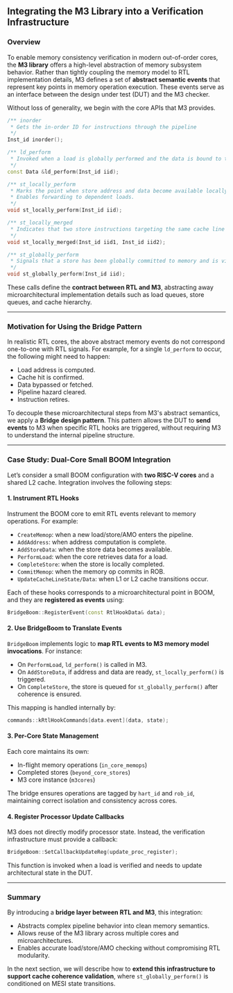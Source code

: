 ## Integrating the M3 Library into a Verification Infrastructure

### Overview

To enable memory consistency verification in modern out-of-order cores, the **M3 library** offers a high-level abstraction of memory subsystem behavior. Rather than tightly coupling the memory model to RTL implementation details, M3 defines a set of **abstract semantic events** that represent key points in memory operation execution. These events serve as an interface between the design under test (DUT) and the M3 checker.

Without loss of generality, we begin with the core APIs that M3 provides.

```cpp
/** inorder
 * Gets the in-order ID for instructions through the pipeline
 */
Inst_id inorder();

/** ld_perform
 * Invoked when a load is globally performed and the data is bound to the destination register.
 */
const Data &ld_perform(Inst_id iid);

/** st_locally_perform
 * Marks the point when store address and data become available locally.
 * Enables forwarding to dependent loads.
 */
void st_locally_perform(Inst_id iid);

/** st_locally_merged
 * Indicates that two store instructions targeting the same cache line are merged locally.
 */
void st_locally_merged(Inst_id iid1, Inst_id iid2);

/** st_globally_perform
 * Signals that a store has been globally committed to memory and is visible to other harts.
 */
void st_globally_perform(Inst_id iid);
```

These calls define the **contract between RTL and M3**, abstracting away microarchitectural implementation details such as load queues, store queues, and cache hierarchy.

---

### Motivation for Using the Bridge Pattern

In realistic RTL cores, the above abstract memory events do not correspond one-to-one with RTL signals. For example, for a single `ld_perform` to occur, the following might need to happen:
- Load address is computed.
- Cache hit is confirmed.
- Data bypassed or fetched.
- Pipeline hazard cleared.
- Instruction retires.

To decouple these microarchitectural steps from M3's abstract semantics, we apply a **Bridge design pattern**. This pattern allows the DUT to **send events** to M3 when specific RTL hooks are triggered, without requiring M3 to understand the internal pipeline structure.

---

### Case Study: Dual-Core Small BOOM Integration

Let’s consider a small BOOM configuration with **two RISC-V cores** and a shared L2 cache. Integration involves the following steps:

#### 1. Instrument RTL Hooks
Instrument the BOOM core to emit RTL events relevant to memory operations. For example:
- `CreateMemop`: when a new load/store/AMO enters the pipeline.
- `AddAddress`: when address computation is complete.
- `AddStoreData`: when the store data becomes available.
- `PerformLoad`: when the core retrieves data for a load.
- `CompleteStore`: when the store is locally completed.
- `CommitMemop`: when the memory op commits in ROB.
- `UpdateCacheLineState/Data`: when L1 or L2 cache transitions occur.

Each of these hooks corresponds to a microarchitectural point in BOOM, and they are **registered as events** using:
```cpp
BridgeBoom::RegisterEvent(const RtlHookData& data);
```

#### 2. Use BridgeBoom to Translate Events
`BridgeBoom` implements logic to **map RTL events to M3 memory model invocations**. For instance:
- On `PerformLoad`, `ld_perform()` is called in M3.
- On `AddStoreData`, if address and data are ready, `st_locally_perform()` is triggered.
- On `CompleteStore`, the store is queued for `st_globally_perform()` after coherence is ensured.

This mapping is handled internally by:
```cpp
commands::kRtlHookCommands[data.event](data, state);
```

#### 3. Per-Core State Management
Each core maintains its own:
- In-flight memory operations (`in_core_memops`)
- Completed stores (`beyond_core_stores`)
- M3 core instance (`m3cores`)

The bridge ensures operations are tagged by `hart_id` and `rob_id`, maintaining correct isolation and consistency across cores.

#### 4. Register Processor Update Callbacks
M3 does not directly modify processor state. Instead, the verification infrastructure must provide a callback:
```cpp
BridgeBoom::SetCallbackUpdateReg(update_proc_register);
```
This function is invoked when a load is verified and needs to update architectural state in the DUT.

---

### Summary

By introducing a **bridge layer between RTL and M3**, this integration:
- Abstracts complex pipeline behavior into clean memory semantics.
- Allows reuse of the M3 library across multiple cores and microarchitectures.
- Enables accurate load/store/AMO checking without compromising RTL modularity.

In the next section, we will describe how to **extend this infrastructure to support cache coherence validation**, where `st_globally_perform()` is conditioned on MESI state transitions.

